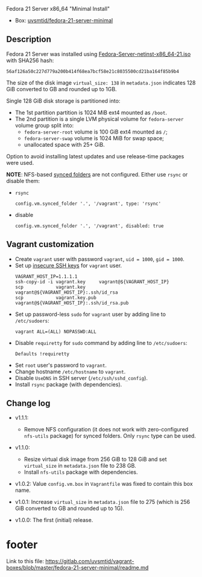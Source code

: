 
Fedora 21 Server x86_64 "Minimal Install"

* Box: [uvsmtid/fedora-21-server-minimal][4]

## Description ##

Fedora 21 Server was installed using [Fedora-Server-netinst-x86_64-21.iso][1]
with SHA256 hash:
```
56af126a50c227d779a200b414f68ea7bcf58e21c8035500cd21ba164f85b9b4
```

The size of the disk image `virtual_size: 138` in `metadata.json` indicates
128 GiB converted to GB and rounded up to 1GB.

Single 128 GiB disk storage is partitioned into:
  * The 1st partition partition is 1024 MiB ext4 mounted as `/boot`.
  * The 2nd partition is a single LVM physical volume for `fedora-server`
    volume group split into:
    * `fedora-server-root` volume is 100 GiB ext4 mounted as `/`;
    * `fedora-server-swap` volume is 1024 MiB for swap space;
    * unallocated space with 25+ GiB.

Option to avoid installing latest updates and use release-time packages
were used.

**NOTE**: NFS-based [synced folders][3] are not configured.
Either use `rsync` or disable them:
  * `rsync`
    ```
    config.vm.synced_folder '.', '/vagrant', type: 'rsync'
    ```
  * disable
    ```
    config.vm.synced_folder '.', '/vagrant', disabled: true
    ```

## Vagrant customization ##

* Create `vagrant` user with password `vagrant`, `uid = 1000`, `gid = 1000`.
* Set up [insecure SSH keys][2] for `vagrant` user.
  ```
  VAGRANT_HOST_IP=1.1.1.1
  ssh-copy-id -i vagrant.key     vagrant@${VAGRANT_HOST_IP}
  scp            vagrant.key     vagrant@${VAGRANT_HOST_IP}:.ssh/id_rsa
  scp            vagrant.key.pub vagrant@${VAGRANT_HOST_IP}:.ssh/id_rsa.pub
  ```
* Set up  password-less `sudo` for `vagrant` user by adding line
  to `/etc/sudoers`:
  ```
  vagrant ALL=(ALL) NOPASSWD:ALL
  ```
* Disable `requiretty` for `sudo` command by adding line
  to `/etc/sudoers`:
  ```
  Defaults !requiretty
  ```
* Set `root` user's password to `vagrant`.
* Change hostname `/etc/hostname` to `vagrant`.
* Disable `UseDNS` in SSH server (`/etc/ssh/sshd_config`).
* Install `rsync` package (with dependencies).

## Change log ##

* v1.1.1:
  * Remove NFS configuration (it does not work with zero-configured
    `nfs-utils` package) for synced folders. Only `rsync` type can
    be used.

* v1.1.0:
  * Resize virtual disk image from 256 GiB to 128 GiB and
    set `virtual_size` in `metadata.json` file to 238 GB.
  * Install `nfs-utils` package with dependencies.

* v1.0.2:
  Value `config.vm.box` in `Vagrantfile` was fixed to contain this box name.

* v1.0.1:
  Increase `virtual_size` in `metadata.json` file to 275 (which is
  256 GiB converted to GB and rounded up to 1G).

* v1.0.0:
  The first (initial) release.

# footer #

Link to this file: https://gitlab.com/uvsmtid/vagrant-boxes/blob/master/fedora-21-server-minimal/readme.md

[1]: http://download.fedoraproject.org/pub/fedora/linux/releases/21/Server/x86_64/iso/Fedora-Server-netinst-x86_64-21.iso
[2]: https://github.com/mitchellh/vagrant/tree/master/keys
[3]: http://docs.vagrantup.com/v2/synced-folders/
[4]: https://atlas.hashicorp.com/uvsmtid/boxes/fedora-21-server-minimal

